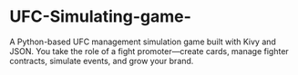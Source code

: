 # UFC-Simulating-game-
A Python-based UFC management simulation game built with Kivy and JSON. You take the role of a fight promoter—create cards, manage fighter contracts, simulate events, and grow your brand.
